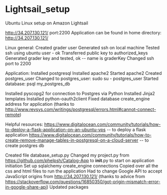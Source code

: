 # Lightsail_setup
Ubuntu Linux setup on Amazon Lightsail

http://34.207.130.121/ port:2200
Application can be found in home directory: http://34.207.130.121/

Linux general:
Created grader user
Generated ssh on local machine
Tested ssh using ubuntu user - ok
Transferred public key to authorized_keys 
Generated grader key and tested, ok -- name is graderKey
Changed ssh port to 2200

Application:
Installed postgresql
Installed apache2
Started apache2
Created postgres_user
Changed to postgres_user: sudo su - postgres_user
Started database: psql my_postgres_db

Installed pyscopg2 for connection to Postgres via Python
Installed Jinja2 templates
Installed python-oauth2client
Fixed database create_engine address for application (thanks to http://www.revsys.com/writings/postgresql/errors.html#cannot-connect-remote)

Helpful resources:
https://www.digitalocean.com/community/tutorials/how-to-deploy-a-flask-application-on-an-ubuntu-vps -- to deploy a flask application
https://www.digitalocean.com/community/tutorials/how-to-create-remove-manage-tables-in-postgresql-on-a-cloud-server -- to create postgres db

Created file database_setup.py 
Changed my project.py from https://github.com/phelpsh/Catalog-App to __init__.py to start on application initiation
Set up sqlalchemy create_engine connections
Copied over all the css and html files to run the application
Had to change Google API to accept JavaScript origins from http://34.207.130.121/ (thanks to advice from https://stackoverflow.com/questions/16850350/got-origin-mismatch-error-in-google-share-api)
Updated packages

